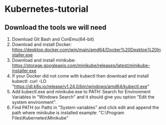 # Kubernetes-tutorial

## Download the tools we will need
1. Download Git Bash and ConEmu(64-bit)
2. Download and install Docker: https://desktop.docker.com/win/main/amd64/Docker%20Desktop%20Installer.exe
3. Download and install minikube: https://storage.googleapis.com/minikube/releases/latest/minikube-installer.exe
4. If your Docker did not come with kubectl then download and install kubectl: curl -LO "https://dl.k8s.io/release/v1.24.0/bin/windows/amd64/kubectl.exe"
5. Add kubectl.exe and minikube.exe to PATH: Search for Environment Variables in "Windows Search" and it should give you option "Edit the system environment".
6. Find PATH (or Path) in "System variables" and click edit and append the path where minikube is installed example: "C:\Program Files\Kubernetes\Minikube"
